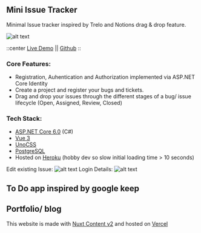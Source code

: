 
## Mini Issue Tracker

Minimal Issue tracker inspired by Trelo and Notions drag & drop feature.

![alt text](/full-issue-demo.png)

::center
[Live Demo](https://dotnet-vue-issue-tracker.herokuapp.com) || [Github](https://github.com/JDN89/vue-dotnet-issue-tracker)
::

 ### Core Features:
 
 - Registration, Auhentication and Authorization implemented via ASP.NET Core Identity
 - Create a project and register your bugs and tickets.
 - Drag and drop your issues through the different stages of a bug/ issue lifecycle (Open, Assigned, Review, Closed)

### Tech Stack:

- [ASP.NET Core 6.0](https://docs.microsoft.com/en-us/aspnet/core/introduction-to-aspnet-core?view=aspnetcore-6.0) (C#) 
- [Vue 3](https://vuejs.org/guide/introduction.html)
- [UnoCSS](https://github.com/unocss/unocss) 
- [PostgreSQL](https://www.postgresql.org/)
- Hosted on [Heroku](https://www.heroku.com/what) (hobby dev so slow initial loading time > 10 seconds)


Edit existing Issue:
![alt text](/issue-detail.png)
Login Details:
![alt text](/login.png)

## To Do app inspired by google keep 

## Portfolio/ blog

This website is made with [Nuxt Content v2](https://content.nuxtjs.org/blog/announcing-v2/) and hosted on [Vercel](https://vercel.com/dashboard)


